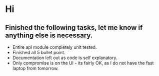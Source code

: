 # Hi
## Finished the following tasks, let me know if anything else is necessary.

- Entire api module completely unit tested.
- Finished all 5 bullet point.
- Documentation left out as code is self explanatory.
- Only compromise is on the UI - its fairly OK, as I do not have the fast laptop from tomorrow.